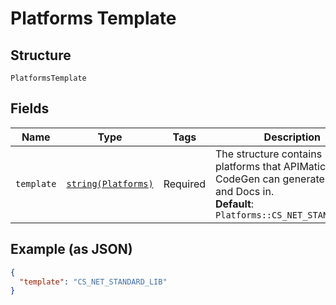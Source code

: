 
# Platforms Template

## Structure

`PlatformsTemplate`

## Fields

| Name | Type | Tags | Description | Getter | Setter |
|  --- | --- | --- | --- | --- | --- |
| `template` | [`string(Platforms)`](../../doc/models/platforms.md) | Required | The structure contains platforms that APIMatic CodeGen can generate SDKs and Docs in.<br>**Default**: `Platforms::CS_NET_STANDARD_LIB` | getTemplate(): string | setTemplate(string template): void |

## Example (as JSON)

```json
{
  "template": "CS_NET_STANDARD_LIB"
}
```

